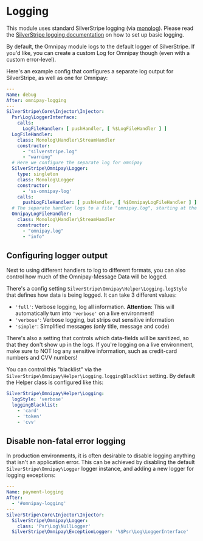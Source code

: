 # Logging

This module uses standard SilverStripe logging (via [monolog](https://github.com/Seldaek/monolog)).
Please read the [SilverStripe logging documentation](https://docs.silverstripe.org/en/4/developer_guides/debugging/error_handling/) on how to set up basic logging.

By default, the Omnipay module logs to the default logger of SilverStripe.
If you'd like, you can create a custom Log for Omnipay though (even with a custom error-level).

Here's an example config that configures a separate log output for SilverStripe, as well as one for Omnipay:

```yml
---
Name: debug
After: omnipay-logging
---
SilverStripe\Core\Injector\Injector:
  Psr\Log\LoggerInterface:
    calls:
      LogFileHandler: [ pushHandler, [ %$LogFileHandler ] ]
  LogFileHandler:
    class: Monolog\Handler\StreamHandler
    constructor:
      - "silverstripe.log"
      - "warning"
  # Here we configure the separate log for omnipay
  SilverStripe\Omnipay\Logger:
    type: singleton
    class: Monolog\Logger
    constructor:
      - 'ss-omnipay-log'
    calls:
      pushLogFileHandler: [ pushHandler, [ %$OmnipayLogFileHandler ] ]
  # The separate handler logs to a file "omnipay.log", starting at the "info" level
  OmnipayLogFileHandler:
    class: Monolog\Handler\StreamHandler
    constructor:
      - "omnipay.log"
      - "info"

```

## Configuring logger output

Next to using different handlers to log to different formats, you can also control how much of the Omnipay-Message Data will be logged.

There's a config setting `SilverStripe\Omnipay\Helper\Logging.logStyle` that defines how data is being logged. It can take 3 different values:

- `'full'`: Verbose logging, log all information. **Attention**: This will automatically turn into `'verbose'` on a live environment!
- `'verbose'`: Verbose logging, but strips out sensitive information
- `'simple'`: Simplified messages (only title, message and code)

There's also a setting that controls which data-fields will be sanitized, so that they don't show up in the logs. If you're logging on
a live environment, make sure to NOT log any sensitive information, such as credit-card numbers and CVV numbers!

You can control this "blacklist" via the `SilverStripe\Omnipay\Helper\Logging.loggingBlacklist` setting. By default the Helper class is configured like this:

```yml
SilverStripe\Omnipay\Helper\Logging:
  logStyle: 'verbose'
  loggingBlacklist:
    - 'card'
    - 'token'
    - 'cvv'
```

## Disable non-fatal error logging

In production environments, it is often desirable to disable logging anything that isn't an application error. This can be achieved
by disabling the default `SilverStripe\Omnipay\Logger` logger instance, and adding a new logger for logging exceptions:

```yml
---
Name: payment-logging
After:
  - '#omnipay-logging'
---
SilverStripe\Core\Injector\Injector:
  SilverStripe\Omnipay\Logger:
    class: 'Psr\Log\NullLogger'
  SilverStripe\Omnipay\ExceptionLogger: '%$Psr\Log\LoggerInterface'
```
